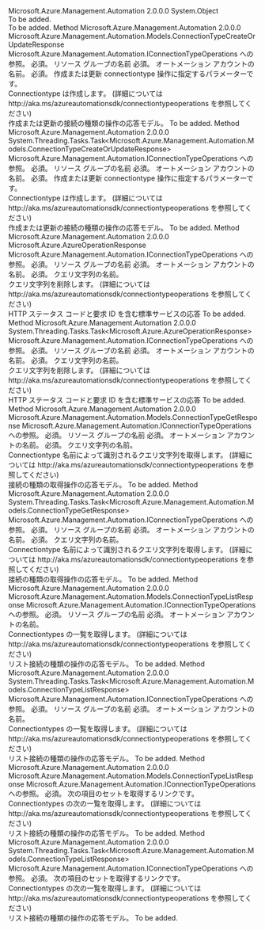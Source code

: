 <Type Name="ConnectionTypeOperationsExtensions" FullName="Microsoft.Azure.Management.Automation.ConnectionTypeOperationsExtensions">
  <TypeSignature Language="C#" Value="public static class ConnectionTypeOperationsExtensions" />
  <TypeSignature Language="ILAsm" Value=".class public auto ansi abstract sealed beforefieldinit ConnectionTypeOperationsExtensions extends System.Object" />
  <TypeSignature Language="DocId" Value="T:Microsoft.Azure.Management.Automation.ConnectionTypeOperationsExtensions" />
  <TypeSignature Language="VB.NET" Value="Public Module ConnectionTypeOperationsExtensions" />
  <TypeSignature Language="F#" Value="type ConnectionTypeOperationsExtensions = class" />
  <AssemblyInfo>
    <AssemblyName>Microsoft.Azure.Management.Automation</AssemblyName>
    <AssemblyVersion>2.0.0.0</AssemblyVersion>
  </AssemblyInfo>
  <Base>
    <BaseTypeName>System.Object</BaseTypeName>
  </Base>
  <Interfaces />
  <Docs>
    <summary>To be added.</summary>
    <remarks>To be added.</remarks>
  </Docs>
  <Members>
    <Member MemberName="CreateOrUpdate">
      <MemberSignature Language="C#" Value="public static Microsoft.Azure.Management.Automation.Models.ConnectionTypeCreateOrUpdateResponse CreateOrUpdate (this Microsoft.Azure.Management.Automation.IConnectionTypeOperations operations, string resourceGroupName, string automationAccount, Microsoft.Azure.Management.Automation.Models.ConnectionTypeCreateOrUpdateParameters parameters);" />
      <MemberSignature Language="ILAsm" Value=".method public static hidebysig class Microsoft.Azure.Management.Automation.Models.ConnectionTypeCreateOrUpdateResponse CreateOrUpdate(class Microsoft.Azure.Management.Automation.IConnectionTypeOperations operations, string resourceGroupName, string automationAccount, class Microsoft.Azure.Management.Automation.Models.ConnectionTypeCreateOrUpdateParameters parameters) cil managed" />
      <MemberSignature Language="DocId" Value="M:Microsoft.Azure.Management.Automation.ConnectionTypeOperationsExtensions.CreateOrUpdate(Microsoft.Azure.Management.Automation.IConnectionTypeOperations,System.String,System.String,Microsoft.Azure.Management.Automation.Models.ConnectionTypeCreateOrUpdateParameters)" />
      <MemberSignature Language="VB.NET" Value="&lt;Extension()&gt;&#xA;Public Function CreateOrUpdate (operations As IConnectionTypeOperations, resourceGroupName As String, automationAccount As String, parameters As ConnectionTypeCreateOrUpdateParameters) As ConnectionTypeCreateOrUpdateResponse" />
      <MemberSignature Language="F#" Value="static member CreateOrUpdate : Microsoft.Azure.Management.Automation.IConnectionTypeOperations * string * string * Microsoft.Azure.Management.Automation.Models.ConnectionTypeCreateOrUpdateParameters -&gt; Microsoft.Azure.Management.Automation.Models.ConnectionTypeCreateOrUpdateResponse" Usage="Microsoft.Azure.Management.Automation.ConnectionTypeOperationsExtensions.CreateOrUpdate (operations, resourceGroupName, automationAccount, parameters)" />
      <MemberType>Method</MemberType>
      <AssemblyInfo>
        <AssemblyName>Microsoft.Azure.Management.Automation</AssemblyName>
        <AssemblyVersion>2.0.0.0</AssemblyVersion>
      </AssemblyInfo>
      <ReturnValue>
        <ReturnType>Microsoft.Azure.Management.Automation.Models.ConnectionTypeCreateOrUpdateResponse</ReturnType>
      </ReturnValue>
      <Parameters>
        <Parameter Name="operations" Type="Microsoft.Azure.Management.Automation.IConnectionTypeOperations" RefType="this" />
        <Parameter Name="resourceGroupName" Type="System.String" />
        <Parameter Name="automationAccount" Type="System.String" />
        <Parameter Name="parameters" Type="Microsoft.Azure.Management.Automation.Models.ConnectionTypeCreateOrUpdateParameters" />
      </Parameters>
      <Docs>
        <param name="operations">
            Microsoft.Azure.Management.Automation.IConnectionTypeOperations への参照。
            </param>
        <param name="resourceGroupName">
            必須。 リソース グループの名前
            </param>
        <param name="automationAccount">
            必須。 オートメーション アカウントの名前。
            </param>
        <param name="parameters">
            必須。 作成または更新 connectiontype 操作に指定するパラメーターです。
            </param>
        <summary>
            Connectiontype は作成します。  (詳細については http://aka.ms/azureautomationsdk/connectiontypeoperations を参照してください)
            </summary>
        <returns>
            作成または更新の接続の種類の操作の応答モデル。
            </returns>
        <remarks>To be added.</remarks>
      </Docs>
    </Member>
    <Member MemberName="CreateOrUpdateAsync">
      <MemberSignature Language="C#" Value="public static System.Threading.Tasks.Task&lt;Microsoft.Azure.Management.Automation.Models.ConnectionTypeCreateOrUpdateResponse&gt; CreateOrUpdateAsync (this Microsoft.Azure.Management.Automation.IConnectionTypeOperations operations, string resourceGroupName, string automationAccount, Microsoft.Azure.Management.Automation.Models.ConnectionTypeCreateOrUpdateParameters parameters);" />
      <MemberSignature Language="ILAsm" Value=".method public static hidebysig class System.Threading.Tasks.Task`1&lt;class Microsoft.Azure.Management.Automation.Models.ConnectionTypeCreateOrUpdateResponse&gt; CreateOrUpdateAsync(class Microsoft.Azure.Management.Automation.IConnectionTypeOperations operations, string resourceGroupName, string automationAccount, class Microsoft.Azure.Management.Automation.Models.ConnectionTypeCreateOrUpdateParameters parameters) cil managed" />
      <MemberSignature Language="DocId" Value="M:Microsoft.Azure.Management.Automation.ConnectionTypeOperationsExtensions.CreateOrUpdateAsync(Microsoft.Azure.Management.Automation.IConnectionTypeOperations,System.String,System.String,Microsoft.Azure.Management.Automation.Models.ConnectionTypeCreateOrUpdateParameters)" />
      <MemberSignature Language="VB.NET" Value="&lt;Extension()&gt;&#xA;Public Function CreateOrUpdateAsync (operations As IConnectionTypeOperations, resourceGroupName As String, automationAccount As String, parameters As ConnectionTypeCreateOrUpdateParameters) As Task(Of ConnectionTypeCreateOrUpdateResponse)" />
      <MemberSignature Language="F#" Value="static member CreateOrUpdateAsync : Microsoft.Azure.Management.Automation.IConnectionTypeOperations * string * string * Microsoft.Azure.Management.Automation.Models.ConnectionTypeCreateOrUpdateParameters -&gt; System.Threading.Tasks.Task&lt;Microsoft.Azure.Management.Automation.Models.ConnectionTypeCreateOrUpdateResponse&gt;" Usage="Microsoft.Azure.Management.Automation.ConnectionTypeOperationsExtensions.CreateOrUpdateAsync (operations, resourceGroupName, automationAccount, parameters)" />
      <MemberType>Method</MemberType>
      <AssemblyInfo>
        <AssemblyName>Microsoft.Azure.Management.Automation</AssemblyName>
        <AssemblyVersion>2.0.0.0</AssemblyVersion>
      </AssemblyInfo>
      <ReturnValue>
        <ReturnType>System.Threading.Tasks.Task&lt;Microsoft.Azure.Management.Automation.Models.ConnectionTypeCreateOrUpdateResponse&gt;</ReturnType>
      </ReturnValue>
      <Parameters>
        <Parameter Name="operations" Type="Microsoft.Azure.Management.Automation.IConnectionTypeOperations" RefType="this" />
        <Parameter Name="resourceGroupName" Type="System.String" />
        <Parameter Name="automationAccount" Type="System.String" />
        <Parameter Name="parameters" Type="Microsoft.Azure.Management.Automation.Models.ConnectionTypeCreateOrUpdateParameters" />
      </Parameters>
      <Docs>
        <param name="operations">
            Microsoft.Azure.Management.Automation.IConnectionTypeOperations への参照。
            </param>
        <param name="resourceGroupName">
            必須。 リソース グループの名前
            </param>
        <param name="automationAccount">
            必須。 オートメーション アカウントの名前。
            </param>
        <param name="parameters">
            必須。 作成または更新 connectiontype 操作に指定するパラメーターです。
            </param>
        <summary>
            Connectiontype は作成します。  (詳細については http://aka.ms/azureautomationsdk/connectiontypeoperations を参照してください)
            </summary>
        <returns>
            作成または更新の接続の種類の操作の応答モデル。
            </returns>
        <remarks>To be added.</remarks>
      </Docs>
    </Member>
    <Member MemberName="Delete">
      <MemberSignature Language="C#" Value="public static Microsoft.Azure.AzureOperationResponse Delete (this Microsoft.Azure.Management.Automation.IConnectionTypeOperations operations, string resourceGroupName, string automationAccount, string connectionTypeName);" />
      <MemberSignature Language="ILAsm" Value=".method public static hidebysig class Microsoft.Azure.AzureOperationResponse Delete(class Microsoft.Azure.Management.Automation.IConnectionTypeOperations operations, string resourceGroupName, string automationAccount, string connectionTypeName) cil managed" />
      <MemberSignature Language="DocId" Value="M:Microsoft.Azure.Management.Automation.ConnectionTypeOperationsExtensions.Delete(Microsoft.Azure.Management.Automation.IConnectionTypeOperations,System.String,System.String,System.String)" />
      <MemberSignature Language="VB.NET" Value="&lt;Extension()&gt;&#xA;Public Function Delete (operations As IConnectionTypeOperations, resourceGroupName As String, automationAccount As String, connectionTypeName As String) As AzureOperationResponse" />
      <MemberSignature Language="F#" Value="static member Delete : Microsoft.Azure.Management.Automation.IConnectionTypeOperations * string * string * string -&gt; Microsoft.Azure.AzureOperationResponse" Usage="Microsoft.Azure.Management.Automation.ConnectionTypeOperationsExtensions.Delete (operations, resourceGroupName, automationAccount, connectionTypeName)" />
      <MemberType>Method</MemberType>
      <AssemblyInfo>
        <AssemblyName>Microsoft.Azure.Management.Automation</AssemblyName>
        <AssemblyVersion>2.0.0.0</AssemblyVersion>
      </AssemblyInfo>
      <ReturnValue>
        <ReturnType>Microsoft.Azure.AzureOperationResponse</ReturnType>
      </ReturnValue>
      <Parameters>
        <Parameter Name="operations" Type="Microsoft.Azure.Management.Automation.IConnectionTypeOperations" RefType="this" />
        <Parameter Name="resourceGroupName" Type="System.String" />
        <Parameter Name="automationAccount" Type="System.String" />
        <Parameter Name="connectionTypeName" Type="System.String" />
      </Parameters>
      <Docs>
        <param name="operations">
            Microsoft.Azure.Management.Automation.IConnectionTypeOperations への参照。
            </param>
        <param name="resourceGroupName">
            必須。 リソース グループの名前
            </param>
        <param name="automationAccount">
            必須。 オートメーション アカウントの名前。
            </param>
        <param name="connectionTypeName">
            必須。 クエリ文字列の名前。
            </param>
        <summary>
            クエリ文字列を削除します。  (詳細については http://aka.ms/azureautomationsdk/connectiontypeoperations を参照してください)
            </summary>
        <returns>
            HTTP ステータス コードと要求 ID を含む標準サービスの応答
            </returns>
        <remarks>To be added.</remarks>
      </Docs>
    </Member>
    <Member MemberName="DeleteAsync">
      <MemberSignature Language="C#" Value="public static System.Threading.Tasks.Task&lt;Microsoft.Azure.AzureOperationResponse&gt; DeleteAsync (this Microsoft.Azure.Management.Automation.IConnectionTypeOperations operations, string resourceGroupName, string automationAccount, string connectionTypeName);" />
      <MemberSignature Language="ILAsm" Value=".method public static hidebysig class System.Threading.Tasks.Task`1&lt;class Microsoft.Azure.AzureOperationResponse&gt; DeleteAsync(class Microsoft.Azure.Management.Automation.IConnectionTypeOperations operations, string resourceGroupName, string automationAccount, string connectionTypeName) cil managed" />
      <MemberSignature Language="DocId" Value="M:Microsoft.Azure.Management.Automation.ConnectionTypeOperationsExtensions.DeleteAsync(Microsoft.Azure.Management.Automation.IConnectionTypeOperations,System.String,System.String,System.String)" />
      <MemberSignature Language="VB.NET" Value="&lt;Extension()&gt;&#xA;Public Function DeleteAsync (operations As IConnectionTypeOperations, resourceGroupName As String, automationAccount As String, connectionTypeName As String) As Task(Of AzureOperationResponse)" />
      <MemberSignature Language="F#" Value="static member DeleteAsync : Microsoft.Azure.Management.Automation.IConnectionTypeOperations * string * string * string -&gt; System.Threading.Tasks.Task&lt;Microsoft.Azure.AzureOperationResponse&gt;" Usage="Microsoft.Azure.Management.Automation.ConnectionTypeOperationsExtensions.DeleteAsync (operations, resourceGroupName, automationAccount, connectionTypeName)" />
      <MemberType>Method</MemberType>
      <AssemblyInfo>
        <AssemblyName>Microsoft.Azure.Management.Automation</AssemblyName>
        <AssemblyVersion>2.0.0.0</AssemblyVersion>
      </AssemblyInfo>
      <ReturnValue>
        <ReturnType>System.Threading.Tasks.Task&lt;Microsoft.Azure.AzureOperationResponse&gt;</ReturnType>
      </ReturnValue>
      <Parameters>
        <Parameter Name="operations" Type="Microsoft.Azure.Management.Automation.IConnectionTypeOperations" RefType="this" />
        <Parameter Name="resourceGroupName" Type="System.String" />
        <Parameter Name="automationAccount" Type="System.String" />
        <Parameter Name="connectionTypeName" Type="System.String" />
      </Parameters>
      <Docs>
        <param name="operations">
            Microsoft.Azure.Management.Automation.IConnectionTypeOperations への参照。
            </param>
        <param name="resourceGroupName">
            必須。 リソース グループの名前
            </param>
        <param name="automationAccount">
            必須。 オートメーション アカウントの名前。
            </param>
        <param name="connectionTypeName">
            必須。 クエリ文字列の名前。
            </param>
        <summary>
            クエリ文字列を削除します。  (詳細については http://aka.ms/azureautomationsdk/connectiontypeoperations を参照してください)
            </summary>
        <returns>
            HTTP ステータス コードと要求 ID を含む標準サービスの応答
            </returns>
        <remarks>To be added.</remarks>
      </Docs>
    </Member>
    <Member MemberName="Get">
      <MemberSignature Language="C#" Value="public static Microsoft.Azure.Management.Automation.Models.ConnectionTypeGetResponse Get (this Microsoft.Azure.Management.Automation.IConnectionTypeOperations operations, string resourceGroupName, string automationAccount, string connectionTypeName);" />
      <MemberSignature Language="ILAsm" Value=".method public static hidebysig class Microsoft.Azure.Management.Automation.Models.ConnectionTypeGetResponse Get(class Microsoft.Azure.Management.Automation.IConnectionTypeOperations operations, string resourceGroupName, string automationAccount, string connectionTypeName) cil managed" />
      <MemberSignature Language="DocId" Value="M:Microsoft.Azure.Management.Automation.ConnectionTypeOperationsExtensions.Get(Microsoft.Azure.Management.Automation.IConnectionTypeOperations,System.String,System.String,System.String)" />
      <MemberSignature Language="VB.NET" Value="&lt;Extension()&gt;&#xA;Public Function Get (operations As IConnectionTypeOperations, resourceGroupName As String, automationAccount As String, connectionTypeName As String) As ConnectionTypeGetResponse" />
      <MemberSignature Language="F#" Value="static member Get : Microsoft.Azure.Management.Automation.IConnectionTypeOperations * string * string * string -&gt; Microsoft.Azure.Management.Automation.Models.ConnectionTypeGetResponse" Usage="Microsoft.Azure.Management.Automation.ConnectionTypeOperationsExtensions.Get (operations, resourceGroupName, automationAccount, connectionTypeName)" />
      <MemberType>Method</MemberType>
      <AssemblyInfo>
        <AssemblyName>Microsoft.Azure.Management.Automation</AssemblyName>
        <AssemblyVersion>2.0.0.0</AssemblyVersion>
      </AssemblyInfo>
      <ReturnValue>
        <ReturnType>Microsoft.Azure.Management.Automation.Models.ConnectionTypeGetResponse</ReturnType>
      </ReturnValue>
      <Parameters>
        <Parameter Name="operations" Type="Microsoft.Azure.Management.Automation.IConnectionTypeOperations" RefType="this" />
        <Parameter Name="resourceGroupName" Type="System.String" />
        <Parameter Name="automationAccount" Type="System.String" />
        <Parameter Name="connectionTypeName" Type="System.String" />
      </Parameters>
      <Docs>
        <param name="operations">
            Microsoft.Azure.Management.Automation.IConnectionTypeOperations への参照。
            </param>
        <param name="resourceGroupName">
            必須。 リソース グループの名前
            </param>
        <param name="automationAccount">
            必須。 オートメーション アカウントの名前。
            </param>
        <param name="connectionTypeName">
            必須。 クエリ文字列の名前。
            </param>
        <summary>
            Connectiontype 名前によって識別されるクエリ文字列を取得します。
            (詳細については http://aka.ms/azureautomationsdk/connectiontypeoperations を参照してください)
            </summary>
        <returns>
            接続の種類の取得操作の応答モデル。
            </returns>
        <remarks>To be added.</remarks>
      </Docs>
    </Member>
    <Member MemberName="GetAsync">
      <MemberSignature Language="C#" Value="public static System.Threading.Tasks.Task&lt;Microsoft.Azure.Management.Automation.Models.ConnectionTypeGetResponse&gt; GetAsync (this Microsoft.Azure.Management.Automation.IConnectionTypeOperations operations, string resourceGroupName, string automationAccount, string connectionTypeName);" />
      <MemberSignature Language="ILAsm" Value=".method public static hidebysig class System.Threading.Tasks.Task`1&lt;class Microsoft.Azure.Management.Automation.Models.ConnectionTypeGetResponse&gt; GetAsync(class Microsoft.Azure.Management.Automation.IConnectionTypeOperations operations, string resourceGroupName, string automationAccount, string connectionTypeName) cil managed" />
      <MemberSignature Language="DocId" Value="M:Microsoft.Azure.Management.Automation.ConnectionTypeOperationsExtensions.GetAsync(Microsoft.Azure.Management.Automation.IConnectionTypeOperations,System.String,System.String,System.String)" />
      <MemberSignature Language="VB.NET" Value="&lt;Extension()&gt;&#xA;Public Function GetAsync (operations As IConnectionTypeOperations, resourceGroupName As String, automationAccount As String, connectionTypeName As String) As Task(Of ConnectionTypeGetResponse)" />
      <MemberSignature Language="F#" Value="static member GetAsync : Microsoft.Azure.Management.Automation.IConnectionTypeOperations * string * string * string -&gt; System.Threading.Tasks.Task&lt;Microsoft.Azure.Management.Automation.Models.ConnectionTypeGetResponse&gt;" Usage="Microsoft.Azure.Management.Automation.ConnectionTypeOperationsExtensions.GetAsync (operations, resourceGroupName, automationAccount, connectionTypeName)" />
      <MemberType>Method</MemberType>
      <AssemblyInfo>
        <AssemblyName>Microsoft.Azure.Management.Automation</AssemblyName>
        <AssemblyVersion>2.0.0.0</AssemblyVersion>
      </AssemblyInfo>
      <ReturnValue>
        <ReturnType>System.Threading.Tasks.Task&lt;Microsoft.Azure.Management.Automation.Models.ConnectionTypeGetResponse&gt;</ReturnType>
      </ReturnValue>
      <Parameters>
        <Parameter Name="operations" Type="Microsoft.Azure.Management.Automation.IConnectionTypeOperations" RefType="this" />
        <Parameter Name="resourceGroupName" Type="System.String" />
        <Parameter Name="automationAccount" Type="System.String" />
        <Parameter Name="connectionTypeName" Type="System.String" />
      </Parameters>
      <Docs>
        <param name="operations">
            Microsoft.Azure.Management.Automation.IConnectionTypeOperations への参照。
            </param>
        <param name="resourceGroupName">
            必須。 リソース グループの名前
            </param>
        <param name="automationAccount">
            必須。 オートメーション アカウントの名前。
            </param>
        <param name="connectionTypeName">
            必須。 クエリ文字列の名前。
            </param>
        <summary>
            Connectiontype 名前によって識別されるクエリ文字列を取得します。
            (詳細については http://aka.ms/azureautomationsdk/connectiontypeoperations を参照してください)
            </summary>
        <returns>
            接続の種類の取得操作の応答モデル。
            </returns>
        <remarks>To be added.</remarks>
      </Docs>
    </Member>
    <Member MemberName="List">
      <MemberSignature Language="C#" Value="public static Microsoft.Azure.Management.Automation.Models.ConnectionTypeListResponse List (this Microsoft.Azure.Management.Automation.IConnectionTypeOperations operations, string resourceGroupName, string automationAccount);" />
      <MemberSignature Language="ILAsm" Value=".method public static hidebysig class Microsoft.Azure.Management.Automation.Models.ConnectionTypeListResponse List(class Microsoft.Azure.Management.Automation.IConnectionTypeOperations operations, string resourceGroupName, string automationAccount) cil managed" />
      <MemberSignature Language="DocId" Value="M:Microsoft.Azure.Management.Automation.ConnectionTypeOperationsExtensions.List(Microsoft.Azure.Management.Automation.IConnectionTypeOperations,System.String,System.String)" />
      <MemberSignature Language="VB.NET" Value="&lt;Extension()&gt;&#xA;Public Function List (operations As IConnectionTypeOperations, resourceGroupName As String, automationAccount As String) As ConnectionTypeListResponse" />
      <MemberSignature Language="F#" Value="static member List : Microsoft.Azure.Management.Automation.IConnectionTypeOperations * string * string -&gt; Microsoft.Azure.Management.Automation.Models.ConnectionTypeListResponse" Usage="Microsoft.Azure.Management.Automation.ConnectionTypeOperationsExtensions.List (operations, resourceGroupName, automationAccount)" />
      <MemberType>Method</MemberType>
      <AssemblyInfo>
        <AssemblyName>Microsoft.Azure.Management.Automation</AssemblyName>
        <AssemblyVersion>2.0.0.0</AssemblyVersion>
      </AssemblyInfo>
      <ReturnValue>
        <ReturnType>Microsoft.Azure.Management.Automation.Models.ConnectionTypeListResponse</ReturnType>
      </ReturnValue>
      <Parameters>
        <Parameter Name="operations" Type="Microsoft.Azure.Management.Automation.IConnectionTypeOperations" RefType="this" />
        <Parameter Name="resourceGroupName" Type="System.String" />
        <Parameter Name="automationAccount" Type="System.String" />
      </Parameters>
      <Docs>
        <param name="operations">
            Microsoft.Azure.Management.Automation.IConnectionTypeOperations への参照。
            </param>
        <param name="resourceGroupName">
            必須。 リソース グループの名前
            </param>
        <param name="automationAccount">
            必須。 オートメーション アカウントの名前。
            </param>
        <summary>
            Connectiontypes の一覧を取得します。  (詳細については http://aka.ms/azureautomationsdk/connectiontypeoperations を参照してください)
            </summary>
        <returns>
            リスト接続の種類の操作の応答モデル。
            </returns>
        <remarks>To be added.</remarks>
      </Docs>
    </Member>
    <Member MemberName="ListAsync">
      <MemberSignature Language="C#" Value="public static System.Threading.Tasks.Task&lt;Microsoft.Azure.Management.Automation.Models.ConnectionTypeListResponse&gt; ListAsync (this Microsoft.Azure.Management.Automation.IConnectionTypeOperations operations, string resourceGroupName, string automationAccount);" />
      <MemberSignature Language="ILAsm" Value=".method public static hidebysig class System.Threading.Tasks.Task`1&lt;class Microsoft.Azure.Management.Automation.Models.ConnectionTypeListResponse&gt; ListAsync(class Microsoft.Azure.Management.Automation.IConnectionTypeOperations operations, string resourceGroupName, string automationAccount) cil managed" />
      <MemberSignature Language="DocId" Value="M:Microsoft.Azure.Management.Automation.ConnectionTypeOperationsExtensions.ListAsync(Microsoft.Azure.Management.Automation.IConnectionTypeOperations,System.String,System.String)" />
      <MemberSignature Language="VB.NET" Value="&lt;Extension()&gt;&#xA;Public Function ListAsync (operations As IConnectionTypeOperations, resourceGroupName As String, automationAccount As String) As Task(Of ConnectionTypeListResponse)" />
      <MemberSignature Language="F#" Value="static member ListAsync : Microsoft.Azure.Management.Automation.IConnectionTypeOperations * string * string -&gt; System.Threading.Tasks.Task&lt;Microsoft.Azure.Management.Automation.Models.ConnectionTypeListResponse&gt;" Usage="Microsoft.Azure.Management.Automation.ConnectionTypeOperationsExtensions.ListAsync (operations, resourceGroupName, automationAccount)" />
      <MemberType>Method</MemberType>
      <AssemblyInfo>
        <AssemblyName>Microsoft.Azure.Management.Automation</AssemblyName>
        <AssemblyVersion>2.0.0.0</AssemblyVersion>
      </AssemblyInfo>
      <ReturnValue>
        <ReturnType>System.Threading.Tasks.Task&lt;Microsoft.Azure.Management.Automation.Models.ConnectionTypeListResponse&gt;</ReturnType>
      </ReturnValue>
      <Parameters>
        <Parameter Name="operations" Type="Microsoft.Azure.Management.Automation.IConnectionTypeOperations" RefType="this" />
        <Parameter Name="resourceGroupName" Type="System.String" />
        <Parameter Name="automationAccount" Type="System.String" />
      </Parameters>
      <Docs>
        <param name="operations">
            Microsoft.Azure.Management.Automation.IConnectionTypeOperations への参照。
            </param>
        <param name="resourceGroupName">
            必須。 リソース グループの名前
            </param>
        <param name="automationAccount">
            必須。 オートメーション アカウントの名前。
            </param>
        <summary>
            Connectiontypes の一覧を取得します。  (詳細については http://aka.ms/azureautomationsdk/connectiontypeoperations を参照してください)
            </summary>
        <returns>
            リスト接続の種類の操作の応答モデル。
            </returns>
        <remarks>To be added.</remarks>
      </Docs>
    </Member>
    <Member MemberName="ListNext">
      <MemberSignature Language="C#" Value="public static Microsoft.Azure.Management.Automation.Models.ConnectionTypeListResponse ListNext (this Microsoft.Azure.Management.Automation.IConnectionTypeOperations operations, string nextLink);" />
      <MemberSignature Language="ILAsm" Value=".method public static hidebysig class Microsoft.Azure.Management.Automation.Models.ConnectionTypeListResponse ListNext(class Microsoft.Azure.Management.Automation.IConnectionTypeOperations operations, string nextLink) cil managed" />
      <MemberSignature Language="DocId" Value="M:Microsoft.Azure.Management.Automation.ConnectionTypeOperationsExtensions.ListNext(Microsoft.Azure.Management.Automation.IConnectionTypeOperations,System.String)" />
      <MemberSignature Language="VB.NET" Value="&lt;Extension()&gt;&#xA;Public Function ListNext (operations As IConnectionTypeOperations, nextLink As String) As ConnectionTypeListResponse" />
      <MemberSignature Language="F#" Value="static member ListNext : Microsoft.Azure.Management.Automation.IConnectionTypeOperations * string -&gt; Microsoft.Azure.Management.Automation.Models.ConnectionTypeListResponse" Usage="Microsoft.Azure.Management.Automation.ConnectionTypeOperationsExtensions.ListNext (operations, nextLink)" />
      <MemberType>Method</MemberType>
      <AssemblyInfo>
        <AssemblyName>Microsoft.Azure.Management.Automation</AssemblyName>
        <AssemblyVersion>2.0.0.0</AssemblyVersion>
      </AssemblyInfo>
      <ReturnValue>
        <ReturnType>Microsoft.Azure.Management.Automation.Models.ConnectionTypeListResponse</ReturnType>
      </ReturnValue>
      <Parameters>
        <Parameter Name="operations" Type="Microsoft.Azure.Management.Automation.IConnectionTypeOperations" RefType="this" />
        <Parameter Name="nextLink" Type="System.String" />
      </Parameters>
      <Docs>
        <param name="operations">
            Microsoft.Azure.Management.Automation.IConnectionTypeOperations への参照。
            </param>
        <param name="nextLink">
            必須。 次の項目のセットを取得するリンクです。
            </param>
        <summary>
            Connectiontypes の次の一覧を取得します。  (詳細については http://aka.ms/azureautomationsdk/connectiontypeoperations を参照してください)
            </summary>
        <returns>
            リスト接続の種類の操作の応答モデル。
            </returns>
        <remarks>To be added.</remarks>
      </Docs>
    </Member>
    <Member MemberName="ListNextAsync">
      <MemberSignature Language="C#" Value="public static System.Threading.Tasks.Task&lt;Microsoft.Azure.Management.Automation.Models.ConnectionTypeListResponse&gt; ListNextAsync (this Microsoft.Azure.Management.Automation.IConnectionTypeOperations operations, string nextLink);" />
      <MemberSignature Language="ILAsm" Value=".method public static hidebysig class System.Threading.Tasks.Task`1&lt;class Microsoft.Azure.Management.Automation.Models.ConnectionTypeListResponse&gt; ListNextAsync(class Microsoft.Azure.Management.Automation.IConnectionTypeOperations operations, string nextLink) cil managed" />
      <MemberSignature Language="DocId" Value="M:Microsoft.Azure.Management.Automation.ConnectionTypeOperationsExtensions.ListNextAsync(Microsoft.Azure.Management.Automation.IConnectionTypeOperations,System.String)" />
      <MemberSignature Language="VB.NET" Value="&lt;Extension()&gt;&#xA;Public Function ListNextAsync (operations As IConnectionTypeOperations, nextLink As String) As Task(Of ConnectionTypeListResponse)" />
      <MemberSignature Language="F#" Value="static member ListNextAsync : Microsoft.Azure.Management.Automation.IConnectionTypeOperations * string -&gt; System.Threading.Tasks.Task&lt;Microsoft.Azure.Management.Automation.Models.ConnectionTypeListResponse&gt;" Usage="Microsoft.Azure.Management.Automation.ConnectionTypeOperationsExtensions.ListNextAsync (operations, nextLink)" />
      <MemberType>Method</MemberType>
      <AssemblyInfo>
        <AssemblyName>Microsoft.Azure.Management.Automation</AssemblyName>
        <AssemblyVersion>2.0.0.0</AssemblyVersion>
      </AssemblyInfo>
      <ReturnValue>
        <ReturnType>System.Threading.Tasks.Task&lt;Microsoft.Azure.Management.Automation.Models.ConnectionTypeListResponse&gt;</ReturnType>
      </ReturnValue>
      <Parameters>
        <Parameter Name="operations" Type="Microsoft.Azure.Management.Automation.IConnectionTypeOperations" RefType="this" />
        <Parameter Name="nextLink" Type="System.String" />
      </Parameters>
      <Docs>
        <param name="operations">
            Microsoft.Azure.Management.Automation.IConnectionTypeOperations への参照。
            </param>
        <param name="nextLink">
            必須。 次の項目のセットを取得するリンクです。
            </param>
        <summary>
            Connectiontypes の次の一覧を取得します。  (詳細については http://aka.ms/azureautomationsdk/connectiontypeoperations を参照してください)
            </summary>
        <returns>
            リスト接続の種類の操作の応答モデル。
            </returns>
        <remarks>To be added.</remarks>
      </Docs>
    </Member>
  </Members>
</Type>